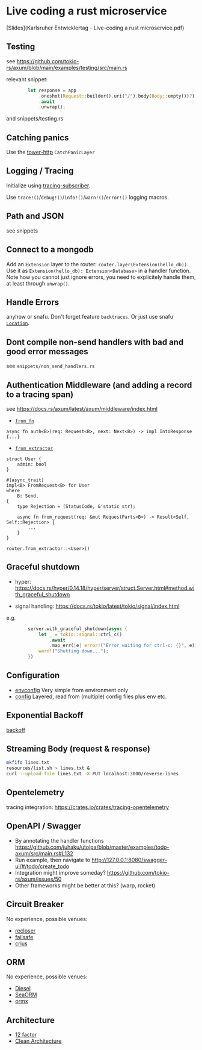 # Live coding a rust microservice

[Slides](Karlsruher Entwicklertag - Live-coding a rust microservice.pdf)

## Testing

see https://github.com/tokio-rs/axum/blob/main/examples/testing/src/main.rs

relevant snippet:
```rust
        let response = app
            .oneshot(Request::builder().uri("/").body(Body::empty())?)
            .await
            .unwrap();
```

and snippets/testing.rs

## Catching panics

Use the [tower-http](https://crates.io/crates/tower-http) `CatchPanicLayer`

## Logging / Tracing

Initialize using [tracing-subscriber](https://docs.rs/tracing-subscriber/latest/tracing_subscriber/fmt/index.html).

Use `trace!()`/`debug!()`/`info!()`/`warn!()`/`error!()` logging macros.

## Path and JSON

see snippets

## Connect to a mongodb

Add an `Extension` layer to the router: `router.layer(Extension(hello_db))`. Use it as `Extension(hello_db): Extension<Database>`
in a handler function. Note how you cannot just ignore errors, you need to explicitely handle them, at least through `unwrap()`.

## Handle Errors

anyhow or snafu. Don't forget feature `backtraces`. Or just use snafu
[`Location`](https://docs.rs/snafu/latest/snafu/struct.Location.html).

## Dont compile non-send handlers with bad and good error messages

see `snippets/non_send_handlers.rs`

## Authentication Middleware (and adding a record to a tracing span)

see https://docs.rs/axum/latest/axum/middleware/index.html

* [`from_fn`](https://docs.rs/axum/latest/axum/middleware/fn.from_fn.html)

`async fn auth<B>(req: Request<B>, next: Next<B>) -> impl IntoResponse {...}`

* [`from_extractor`](https://docs.rs/axum/0.5.5/axum/middleware/fn.from_extractor.html)

```
struct User {
    admin: bool
}

#[async_trait]
impl<B> FromRequest<B> for User
where
    B: Send,
{
    type Rejection = (StatusCode, &'static str);

    async fn from_request(req: &mut RequestParts<B>) -> Result<Self, Self::Rejection> {
        ...
    }
}

router.from_extractor::<User>()
```

## Graceful shutdown

* hyper: https://docs.rs/hyper/0.14.18/hyper/server/struct.Server.html#method.with_graceful_shutdown

* signal handling: https://docs.rs/tokio/latest/tokio/signal/index.html

e.g.

```rust
        server.with_graceful_shutdown(async {
            let _ = tokio::signal::ctrl_c()
                .await
                .map_err(|e| error!("Error waiting for ctrl-c: {}", e));
            warn!("Shutting down...");
        })
```

## Configuration

* [envconfig](https://crates.io/crates/envconfig) Very simple from environment only
* [config](https://crates.io/crates/config) Layered, read from (multiple) config files plus env etc.

## Exponential Backoff

[backoff](https://crates.io/crates/backoff)

## Streaming Body (request & response)

```sh
mkfifo lines.txt
resources/list.sh > lines.txt &
curl --upload-file lines.txt -X PUT localhost:3000/reverse-lines
```

## Opentelemetry

tracing integration: https://crates.io/crates/tracing-opentelemetry

## OpenAPI / Swagger

* By annotating the handler functions https://github.com/juhaku/utoipa/blob/master/examples/todo-axum/src/main.rs#L132
* Run example, then navigate to http://127.0.0.1:8080/swagger-ui/#/todo/create_todo
* Integration might improve someday? https://github.com/tokio-rs/axum/issues/50
* Other frameworks might be better at this? (warp, rocket)

## Circuit Breaker

No experience, possible venues:

* [recloser](https://crates.io/recloser)
* [failsafe](https://crates.io/failsafe)
* [crius](https://crates.io/crius)

## ORM

No experience, possible venues:

* [Diesel](https://crates.io/crates/diesel)
* [SeaORM](https://crates.io/crates/sea-orm)
* [ormx](https://crates.io/crates/ormx)

## Architecture

* [12 factor](https://12factor.net/)
* [Clean Architecture](https://blog.cleancoder.com/uncle-bob/2012/08/13/the-clean-architecture.html)
